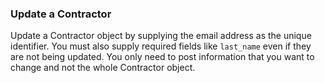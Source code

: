### Update a Contractor

Update a Contractor object by supplying the email address as the unique identifier. You must also supply required fields 
like `last_name` even if they are not being updated. You only need to post information that you want to change and
not the whole Contractor object.
